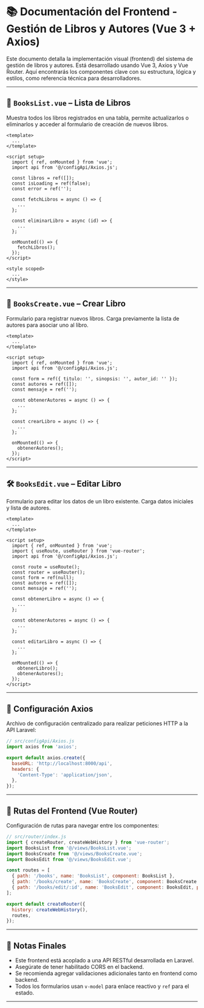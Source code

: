 # 📚 Documentación del Frontend - Gestión de Libros y Autores (Vue 3 + Axios)

Este documento detalla la implementación visual (frontend) del sistema de gestión de libros y autores. Está desarrollado usando Vue 3, Axios y Vue Router. Aquí encontrarás los componentes clave con su estructura, lógica y estilos, como referencia técnica para desarrolladores.

---

## 📄 `BooksList.vue` – Lista de Libros

Muestra todos los libros registrados en una tabla, permite actualizarlos o eliminarlos y acceder al formulario de creación de nuevos libros.

```vue
<template>
  ...
</template>

<script setup>
  import { ref, onMounted } from 'vue';
  import api from '@/configApi/Axios.js';

  const libros = ref([]);
  const isLoading = ref(false);
  const error = ref('');

  const fetchLibros = async () => {
    ...
  };

  const eliminarLibro = async (id) => {
    ...
  };

  onMounted(() => {
    fetchLibros();
  });
</script>

<style scoped>
  ...
</style>
```

---

## 📝 `BooksCreate.vue` – Crear Libro

Formulario para registrar nuevos libros. Carga previamente la lista de autores para asociar uno al libro.

```vue
<template>
  ...
</template>

<script setup>
  import { ref, onMounted } from 'vue';
  import api from '@/configApi/Axios.js';

  const form = ref({ titulo: '', sinopsis: '', autor_id: '' });
  const autores = ref([]);
  const mensaje = ref('');

  const obtenerAutores = async () => {
    ...
  };

  const crearLibro = async () => {
    ...
  };

  onMounted(() => {
    obtenerAutores();
  });
</script>
```

---

## 🛠️ `BooksEdit.vue` – Editar Libro

Formulario para editar los datos de un libro existente. Carga datos iniciales y lista de autores.

```vue
<template>
  ...
</template>

<script setup>
  import { ref, onMounted } from 'vue';
  import { useRoute, useRouter } from 'vue-router';
  import api from '@/configApi/Axios.js';

  const route = useRoute();
  const router = useRouter();
  const form = ref(null);
  const autores = ref([]);
  const mensaje = ref('');

  const obtenerLibro = async () => {
    ...
  };

  const obtenerAutores = async () => {
    ...
  };

  const editarLibro = async () => {
    ...
  };

  onMounted(() => {
    obtenerLibro();
    obtenerAutores();
  });
</script>
```

---

## 🔧 Configuración Axios

Archivo de configuración centralizado para realizar peticiones HTTP a la API Laravel:

```js
// src/configApi/Axios.js
import axios from 'axios';

export default axios.create({
  baseURL: 'http://localhost:8000/api',
  headers: {
    'Content-Type': 'application/json',
  },
});
```

---

## 🧩 Rutas del Frontend (Vue Router)

Configuración de rutas para navegar entre los componentes:

```js
// src/router/index.js
import { createRouter, createWebHistory } from 'vue-router';
import BooksList from '@/views/BooksList.vue';
import BooksCreate from '@/views/BooksCreate.vue';
import BooksEdit from '@/views/BooksEdit.vue';

const routes = [
  { path: '/books', name: 'BooksList', component: BooksList },
  { path: '/books/create', name: 'BooksCreate', component: BooksCreate },
  { path: '/books/edit/:id', name: 'BooksEdit', component: BooksEdit, props: true },
];

export default createRouter({
  history: createWebHistory(),
  routes,
});
```

---

## 🧠 Notas Finales

* Este frontend está acoplado a una API RESTful desarrollada en Laravel.
* Asegúrate de tener habilitado CORS en el backend.
* Se recomienda agregar validaciones adicionales tanto en frontend como backend.
* Todos los formularios usan `v-model` para enlace reactivo y `ref` para el estado.

---

